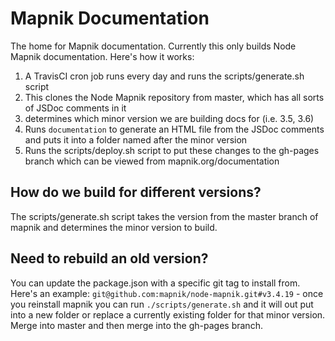 # Mapnik Documentation

The home for Mapnik documentation. Currently this only builds Node Mapnik documentation. Here's how it works:

1. A TravisCI cron job runs every day and runs the scripts/generate.sh script
1. This clones the Node Mapnik repository from master, which has all sorts of JSDoc comments in it
1. determines which minor version we are building docs for (i.e. 3.5, 3.6)
1. Runs `documentation` to generate an HTML file from the JSDoc comments and puts it into a folder named after the minor version
1. Runs the scripts/deploy.sh script to put these changes to the gh-pages branch which can be viewed from mapnik.org/documentation

## How do we build for different versions?

The scripts/generate.sh script takes the version from the master branch of mapnik and determines the minor version to build.

## Need to rebuild an old version?

You can update the package.json with a specific git tag to install from. Here's an example: `git@github.com:mapnik/node-mapnik.git#v3.4.19` - once you reinstall mapnik you can run `./scripts/generate.sh` and it will out put into a new folder or replace a currently existing folder for that minor version. Merge into master and then merge into the gh-pages branch.
